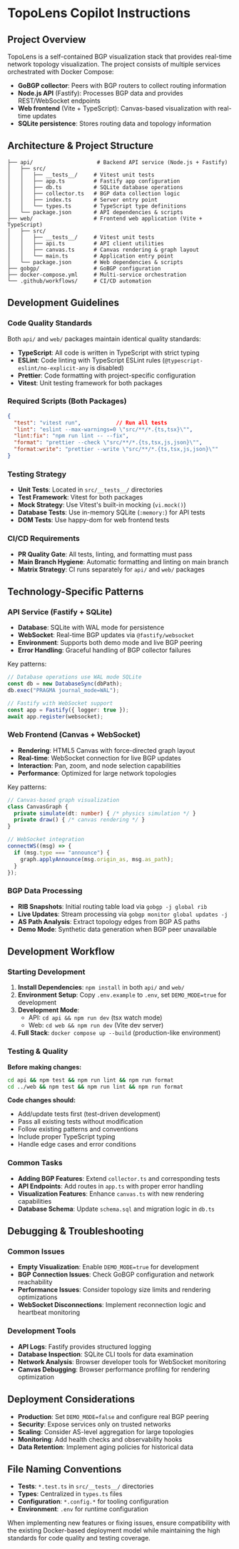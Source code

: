 # TopoLens Copilot Instructions

## Project Overview

TopoLens is a self-contained BGP visualization stack that provides real-time network topology visualization. The project consists of multiple services orchestrated with Docker Compose:

- **GoBGP collector**: Peers with BGP routers to collect routing information
- **Node.js API** (Fastify): Processes BGP data and provides REST/WebSocket endpoints
- **Web frontend** (Vite + TypeScript): Canvas-based visualization with real-time updates
- **SQLite persistence**: Stores routing data and topology information

## Architecture & Project Structure

```
├── api/                    # Backend API service (Node.js + Fastify)
│   ├── src/
│   │   ├── __tests__/     # Vitest unit tests
│   │   ├── app.ts         # Fastify app configuration
│   │   ├── db.ts          # SQLite database operations
│   │   ├── collector.ts   # BGP data collection logic
│   │   ├── index.ts       # Server entry point
│   │   └── types.ts       # TypeScript type definitions
│   └── package.json       # API dependencies & scripts
├── web/                   # Frontend web application (Vite + TypeScript)
│   ├── src/
│   │   ├── __tests__/     # Vitest unit tests
│   │   ├── api.ts         # API client utilities
│   │   ├── canvas.ts      # Canvas rendering & graph layout
│   │   └── main.ts        # Application entry point
│   └── package.json       # Web dependencies & scripts
├── gobgp/                 # GoBGP configuration
├── docker-compose.yml     # Multi-service orchestration
└── .github/workflows/     # CI/CD automation
```

## Development Guidelines

### Code Quality Standards

Both `api/` and `web/` packages maintain identical quality standards:

- **TypeScript**: All code is written in TypeScript with strict typing
- **ESLint**: Code linting with TypeScript ESLint rules (`@typescript-eslint/no-explicit-any` is disabled)
- **Prettier**: Code formatting with project-specific configuration
- **Vitest**: Unit testing framework for both packages

### Required Scripts (Both Packages)

```json
{
  "test": "vitest run",           // Run all tests
  "lint": "eslint --max-warnings=0 \"src/**/*.{ts,tsx}\"",
  "lint:fix": "npm run lint -- --fix",
  "format": "prettier --check \"src/**/*.{ts,tsx,js,json}\"",
  "format:write": "prettier --write \"src/**/*.{ts,tsx,js,json}\""
}
```

### Testing Strategy

- **Unit Tests**: Located in `src/__tests__/` directories
- **Test Framework**: Vitest for both packages
- **Mock Strategy**: Use Vitest's built-in mocking (`vi.mock()`)
- **Database Tests**: Use in-memory SQLite (`:memory:`) for API tests
- **DOM Tests**: Use happy-dom for web frontend tests

### CI/CD Requirements

- **PR Quality Gate**: All tests, linting, and formatting must pass
- **Main Branch Hygiene**: Automatic formatting and linting on main branch
- **Matrix Strategy**: CI runs separately for `api/` and `web/` packages

## Technology-Specific Patterns

### API Service (Fastify + SQLite)

- **Database**: SQLite with WAL mode for persistence
- **WebSocket**: Real-time BGP updates via `@fastify/websocket`
- **Environment**: Supports both demo mode and live BGP peering
- **Error Handling**: Graceful handling of BGP collector failures

Key patterns:
```typescript
// Database operations use WAL mode SQLite
const db = new DatabaseSync(dbPath);
db.exec("PRAGMA journal_mode=WAL");

// Fastify with WebSocket support
const app = Fastify({ logger: true });
await app.register(websocket);
```

### Web Frontend (Canvas + WebSocket)

- **Rendering**: HTML5 Canvas with force-directed graph layout
- **Real-time**: WebSocket connection for live BGP updates  
- **Interaction**: Pan, zoom, and node selection capabilities
- **Performance**: Optimized for large network topologies

Key patterns:
```typescript
// Canvas-based graph visualization
class CanvasGraph {
  private simulate(dt: number) { /* physics simulation */ }
  private draw() { /* canvas rendering */ }
}

// WebSocket integration
connectWS((msg) => {
  if (msg.type === "announce") {
    graph.applyAnnounce(msg.origin_as, msg.as_path);
  }
});
```

### BGP Data Processing

- **RIB Snapshots**: Initial routing table load via `gobgp -j global rib`
- **Live Updates**: Stream processing via `gobgp monitor global updates -j`
- **AS Path Analysis**: Extract topology edges from BGP AS paths
- **Demo Mode**: Synthetic data generation when BGP peer unavailable

## Development Workflow

### Starting Development

1. **Install Dependencies**: `npm install` in both `api/` and `web/`
2. **Environment Setup**: Copy `.env.example` to `.env`, set `DEMO_MODE=true` for development
3. **Development Mode**: 
   - API: `cd api && npm run dev` (tsx watch mode)
   - Web: `cd web && npm run dev` (Vite dev server)
4. **Full Stack**: `docker compose up --build` (production-like environment)

### Testing & Quality

**Before making changes:**
```bash
cd api && npm test && npm run lint && npm run format
cd ../web && npm test && npm run lint && npm run format
```

**Code changes should:**
- Add/update tests first (test-driven development)
- Pass all existing tests without modification
- Follow existing patterns and conventions
- Include proper TypeScript typing
- Handle edge cases and error conditions

### Common Tasks

- **Adding BGP Features**: Extend `collector.ts` and corresponding tests
- **API Endpoints**: Add routes in `app.ts` with proper error handling
- **Visualization Features**: Enhance `canvas.ts` with new rendering capabilities
- **Database Schema**: Update `schema.sql` and migration logic in `db.ts`

## Debugging & Troubleshooting

### Common Issues

- **Empty Visualization**: Enable `DEMO_MODE=true` for development
- **BGP Connection Issues**: Check GoBGP configuration and network reachability
- **Performance Issues**: Consider topology size limits and rendering optimizations
- **WebSocket Disconnections**: Implement reconnection logic and heartbeat monitoring

### Development Tools

- **API Logs**: Fastify provides structured logging
- **Database Inspection**: SQLite CLI tools for data examination
- **Network Analysis**: Browser developer tools for WebSocket monitoring
- **Canvas Debugging**: Browser performance profiling for rendering optimization

## Deployment Considerations

- **Production**: Set `DEMO_MODE=false` and configure real BGP peering
- **Security**: Expose services only on trusted networks
- **Scaling**: Consider AS-level aggregation for large topologies
- **Monitoring**: Add health checks and observability hooks
- **Data Retention**: Implement aging policies for historical data

## File Naming Conventions

- **Tests**: `*.test.ts` in `src/__tests__/` directories
- **Types**: Centralized in `types.ts` files
- **Configuration**: `*.config.*` for tooling configuration
- **Environment**: `.env` for runtime configuration

When implementing new features or fixing issues, ensure compatibility with the existing Docker-based deployment model while maintaining the high standards for code quality and testing coverage.